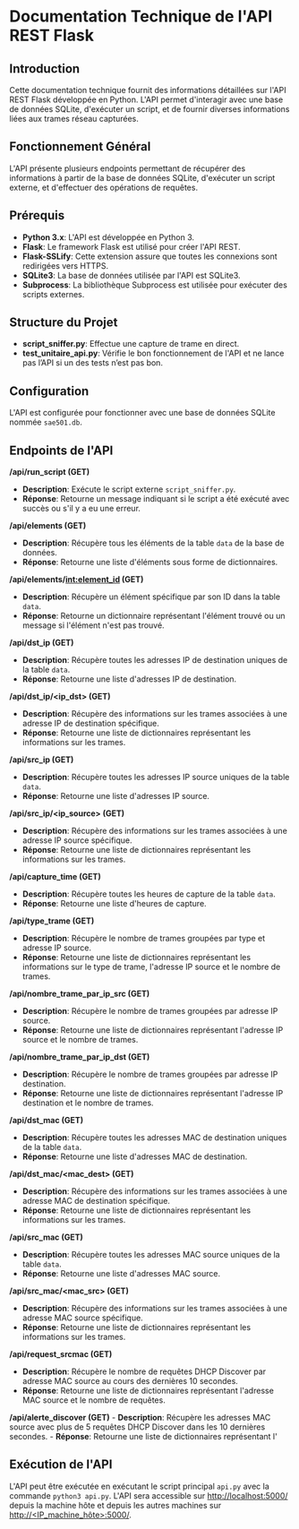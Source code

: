 # Documentation Technique de l'API REST Flask

## Introduction
Cette documentation technique fournit des informations détaillées sur l'API REST Flask développée en Python. L'API permet d'interagir avec une base de données SQLite, d'exécuter un script, et de fournir diverses informations liées aux trames réseau capturées.

## Fonctionnement Général
L'API présente plusieurs endpoints permettant de récupérer des informations à partir de la base de données SQLite, d'exécuter un script externe, et d'effectuer des opérations de requêtes.

## Prérequis
- **Python 3.x**: L'API est développée en Python 3.
- **Flask**: Le framework Flask est utilisé pour créer l'API REST.
- **Flask-SSLify**: Cette extension assure que toutes les connexions sont redirigées vers HTTPS.
- **SQLite3**: La base de données utilisée par l'API est SQLite3.
- **Subprocess**: La bibliothèque Subprocess est utilisée pour exécuter des scripts externes.

## Structure du Projet
- **script_sniffer.py**: Effectue une capture de trame en direct.
- **test_unitaire_api.py**: Vérifie le bon fonctionnement de l'API et ne lance pas l’API si un des tests n’est pas bon.

## Configuration
L'API est configurée pour fonctionner avec une base de données SQLite nommée `sae501.db`.

## Endpoints de l'API

**/api/run_script (GET)**
   - **Description**: Exécute le script externe `script_sniffer.py`.
   - **Réponse**: Retourne un message indiquant si le script a été exécuté avec succès ou s'il y a eu une erreur.

**/api/elements (GET)**
   - **Description**: Récupère tous les éléments de la table `data` de la base de données.
   - **Réponse**: Retourne une liste d'éléments sous forme de dictionnaires.

**/api/elements/<int:element_id> (GET)**
   - **Description**: Récupère un élément spécifique par son ID dans la table `data`.
   - **Réponse**: Retourne un dictionnaire représentant l'élément trouvé ou un message si l'élément n'est pas trouvé.

**/api/dst_ip (GET)**
   - **Description**: Récupère toutes les adresses IP de destination uniques de la table `data`.
   - **Réponse**: Retourne une liste d'adresses IP de destination.

**/api/dst_ip/<ip_dst> (GET)**
   - **Description**: Récupère des informations sur les trames associées à une adresse IP de destination spécifique.
   - **Réponse**: Retourne une liste de dictionnaires représentant les informations sur les trames.

**/api/src_ip (GET)**
   - **Description**: Récupère toutes les adresses IP source uniques de la table `data`.
   - **Réponse**: Retourne une liste d'adresses IP source.

**/api/src_ip/<ip_source> (GET)**
   - **Description**: Récupère des informations sur les trames associées à une adresse IP source spécifique.
   - **Réponse**: Retourne une liste de dictionnaires représentant les informations sur les trames.

**/api/capture_time (GET)**
   - **Description**: Récupère toutes les heures de capture de la table `data`.
   - **Réponse**: Retourne une liste d'heures de capture.

**/api/type_trame (GET)**
   - **Description**: Récupère le nombre de trames groupées par type et adresse IP source.
   - **Réponse**: Retourne une liste de dictionnaires représentant les informations sur le type de trame, l'adresse IP source et le nombre de trames.

**/api/nombre_trame_par_ip_src (GET)**
   - **Description**: Récupère le nombre de trames groupées par adresse IP source.
   - **Réponse**: Retourne une liste de dictionnaires représentant l'adresse IP source et le nombre de trames.

**/api/nombre_trame_par_ip_dst (GET)**
   - **Description**: Récupère le nombre de trames groupées par adresse IP destination.
   - **Réponse**: Retourne une liste de dictionnaires représentant l'adresse IP destination et le nombre de trames.

**/api/dst_mac (GET)**
   - **Description**: Récupère toutes les adresses MAC de destination uniques de la table `data`.
   - **Réponse**: Retourne une liste d'adresses MAC de destination.

**/api/dst_mac/<mac_dest> (GET)**
   - **Description**: Récupère des informations sur les trames associées à une adresse MAC de destination spécifique.
   - **Réponse**: Retourne une liste de dictionnaires représentant les informations sur les trames.

**/api/src_mac (GET)**
   - **Description**: Récupère toutes les adresses MAC source uniques de la table `data`.
   - **Réponse**: Retourne une liste d'adresses MAC source.

**/api/src_mac/<mac_src> (GET)**
   - **Description**: Récupère des informations sur les trames associées à une adresse MAC source spécifique.
   - **Réponse**: Retourne une liste de dictionnaires représentant les informations sur les trames.

**/api/request_srcmac (GET)**
   - **Description**: Récupère le nombre de requêtes DHCP Discover par adresse MAC source au cours des dernières 10 secondes.
   - **Réponse**: Retourne une liste de dictionnaires représentant l'adresse MAC source et le nombre de requêtes.

**/api/alerte_discover (GET)**
    - **Description**: Récupère les adresses MAC source avec plus de 5 requêtes DHCP Discover dans les 10 dernières secondes.
    - **Réponse**: Retourne une liste de dictionnaires représentant l'

## Exécution de l'API
L'API peut être exécutée en exécutant le script principal `api.py` avec la commande `python3 api.py`. L'API sera accessible sur [http://localhost:5000/](http://localhost:5000/) depuis la machine hôte et depuis les autres machines sur [http://<IP_machine_hôte>:5000/](http://<IP_machine_hôte>:5000/).
